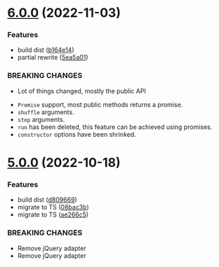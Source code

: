 # [6.0.0](https://github.com/josex2r/jQuery-SlotMachine/compare/v5.0.0...v6.0.0) (2022-11-03)


### Features

* build dist ([b164e14](https://github.com/josex2r/jQuery-SlotMachine/commit/b164e143a9b3c1dc56e6bdab2e2557dbb5bc5153))
* partial rewrite ([5ea5a01](https://github.com/josex2r/jQuery-SlotMachine/commit/5ea5a01c6911c48ba9aae56f70ec7bf21620b179))


### BREAKING CHANGES

* Lot of things changed, mostly the public API
- `Promise` support, most public methods returns a promise.
- `shuffle` arguments.
- `stop` arguments.
- `run` has been deleted, this feature can be achieved using promises.
- `constructor` options have been shrinked.

# [5.0.0](https://github.com/josex2r/jQuery-SlotMachine/compare/v4.0.2...v5.0.0) (2022-10-18)


### Features

* build dist ([d809669](https://github.com/josex2r/jQuery-SlotMachine/commit/d809669aee62166c778358b62cb6c44b4df9b007))
* migrate to TS ([08bac3b](https://github.com/josex2r/jQuery-SlotMachine/commit/08bac3be04f4ed2a8ce42ac546c460af531251df))
* migrate to TS ([ae266c5](https://github.com/josex2r/jQuery-SlotMachine/commit/ae266c5a4faee1c6a859eb34e3c994ce38041b76))


### BREAKING CHANGES

* Remove jQuery adapter
* Remove jQuery adapter
